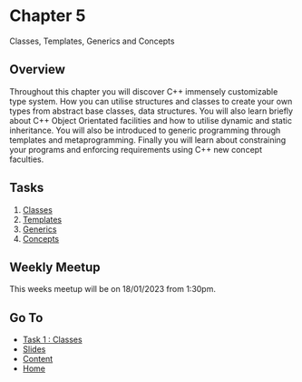 # Chapter 5

Classes, Templates, Generics and Concepts

## Overview

Throughout this chapter you will discover C++ immensely customizable type system. How you can utilise structures and classes to create your own types from abstract base classes, data structures. You will also learn briefly about C++ Object Orientated facilities and how to utilise dynamic and static inheritance. You will also be introduced to generic programming through templates and metaprogramming. Finally you will learn about constraining your programs and enforcing requirements using C++ new concept faculties.

## Tasks

1. [Classes](/content/chapter5/tasks/classes.md)
2. [Templates](/content/chapter5/tasks/templates.md)
3. [Generics](/content/chapter5/tasks/generics.md)
4. [Concepts](/content/chapter5/tasks/concepts.md)

## Weekly Meetup

This weeks meetup will be on 18/01/2023 from 1:30pm.

## Go To

- [Task 1 : Classes](/content/chapter5/tasks/classes.md)
- [Slides](/content/chapter5/slides/README.md)
- [Content](/content/README.md)
- [Home](/README.md)
